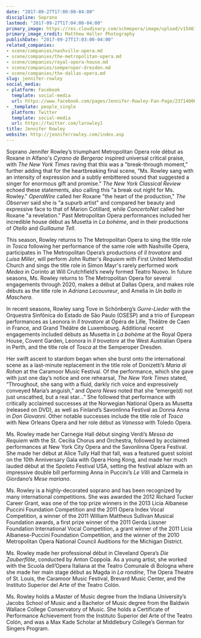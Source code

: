 ```yaml
---
date: "2017-09-27T17:00:00-04:00"
discipline: Soprano
lastmod: "2017-09-27T17:04:00-04:00"
primary_image: https://res.cloudinary.com/schmopera/image/upload/v1546110056/media/2018/12/JenniferRowley.jpg
primary_image_credit: Matthew Holler Photography
publishDate: "2017-09-27T17:03:00-04:00"
related_companies:
- scene/companies/nashville-opera.md
- scene/companies/the-metropolitan-opera.md
- scene/companies/royal-opera-house.md
- scene/companies/semperoper-dresden.md
- scene/companies/the-dallas-opera.md
slug: jennifer-rowley
social_media:
- platform: Facebook
  template: social-media
  url: https://www.facebook.com/pages/Jennifer-Rowley-Fan-Page/237140069692
- _template: people_single
  platform: Twitter
  template: social-media
  url: https://twitter.com/larowley1
title: Jennifer Rowley
website: http://jenniferrowley.com/index.asp
---
```

Soprano Jennifer Rowley’s triumphant Metropolitan Opera role début as Roxane in Alfano's *Cyrano de Bergerac* inspired universal critical praise, with *The New York Times* raving that this was a "break-through moment," further adding that for the heartbreaking final scene, "Ms. Rowley sang with an intensity of expression and a subtly embittered sound that suggested a singer for enormous gift and promise." *The New York Classical Review* echoed these statements, also calling this "a break out night for Ms. Rowley." *OperaWire* called her Roxane "the heart of the production," *The Observer* said she is "a supurb artist" and compared her beauty and expressive face to that of Marion Cotillard, while *ConcertoNet* called her Roxane "a revelation." Past Metropolitan Opera performances included her incredible house début as Musetta in *La bohème*, and in their productions of *Otello* and *Guillaume Tell*.

This season, Rowley returns to The Metropolitan Opera to sing the title role in *Tosca* following her performance of the same role with Nashville Opera, participates in The Metropolitan Opera’s productions of *Il trovatore* and *Luisa Miller*, will perform John Rutter's *Requiem* with First United Methodist Church and sings the title role in Simon Mayr's rarely performed work *Medea* in Corinto at Will Crutchfield’s newly formed Teatro Nuovo. In future seasons, Ms. Rowley returns to The Metropolitan Opera for several engagements through 2020, makes a début at Dallas Opera, and makes role débuts as the title role in *Adriana Lecouvreur*, and Amelia in *Un ballo in Maschera*.

In recent seasons, Rowley sang Tove in Schönberg’s *Gurre-Lieder* with the Orquestra Sinfônica do Estado de São Paulo (OSESP) and a trio of European performances as Leonora in *Il trovatore* at Opéra de Lille, Théâtre de Caen in France, and Grand Théâtre de Luxembourg. Additional recent engagements included débuts as Musetta in *La bohème* at the Royal Opera House, Covent Garden, Leonora in *Il trovatore* at the West Australian Opera in Perth, and the title role of *Tosca* at the Semperoper Dresden.

Her swift ascent to stardom began when she burst onto the international scene as a last-minute replacement in the title role of Donizetti’s *Maria di Rohan* at the Caramoor Music Festival. Of the performance, which she gave with just one day’s notice and one rehearsal, *The New York Times* stated, “Throughout, she sang with a fluid, darkly rich voice and expressively conveyed Maria’s anguish,” and *Opera News* noted that she “emerge(d) not just unscathed, but a real star…” She followed that performance with critically acclaimed successes at the Norwegian National Opera as Musetta (released on DVD), as well as Finland’s Savonlinna Festival as Donna Anna in *Don Giovanni*.  Other notable successes include the title role of *Tosca* with New Orleans Opera and her role début as *Vanessa* with Toledo Opera.

Ms. Rowley made her Carnegie Hall début singing Verdi’s *Messa da Requiem* with the St. Cecilia Chorus and Orchestra, followed by acclaimed performances at New York City Opera and the Savonlinna Opera Festival. She made her début at Alice Tully Hall that fall, was a featured guest soloist on the 10th Anniversary Gala with Opera Hong Kong, and made her much lauded début at the Spoleto Festival USA, setting the festival ablaze with an impressive double bill performing Anna in Puccini’s *Le Villi* and Carmela in Giordano’s *Mese mariano*.

Ms. Rowley is a highly-decorated soprano and has been recognized by many international competitions. She was awarded the 2012 Richard Tucker Career Grant, was one of the top prize winners in the 2013 Licia Albanese Puccini Foundation Competition and the 2011 Opera Index Vocal Competition, a winner of the 2011 William Mattheus Sullivan Musical Foundation awards, a first prize winner of the 2011 Gerda Lissner Foundation International Vocal Competition, a grant winner of the 2011 Licia Albanese-Puccini Foundation Competition, and the winner of the 2010 Metropolitan Opera National Council Auditions for the Michigan District.

Ms. Rowley made her professional début in Cleveland Opera’s *Die Zauberflöte*, conducted by Anton Coppola. As a young artist, she worked with the Scuola dell’Opera Italiana at the Teatro Comunale di Bologna where she made her main stage début as Magda in *La rondine*, The Opera Theatre of St. Louis, the Caramoor Music Festival, Brevard Music Center, and the Instituto Superior del Arte of the Teatro Colón.

Ms. Rowley holds a Master of Music degree from the Indiana University’s Jacobs School of Music and a Bachelor of Music degree from the Baldwin Wallace College Conservatory of Music. She holds a Certificate of Performance Achievement from the Instituto Superior del Arte of the Teatro Colón, and was a Max Kade Scholar at Middlebury College’s German for Singers Program.